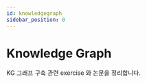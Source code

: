 ```yaml
---
id: knowledgegraph
sidebar_position: 0
---
```

# Knowledge Graph

KG 그래프 구축 관련 exercise 와 논문을 정리합니다.